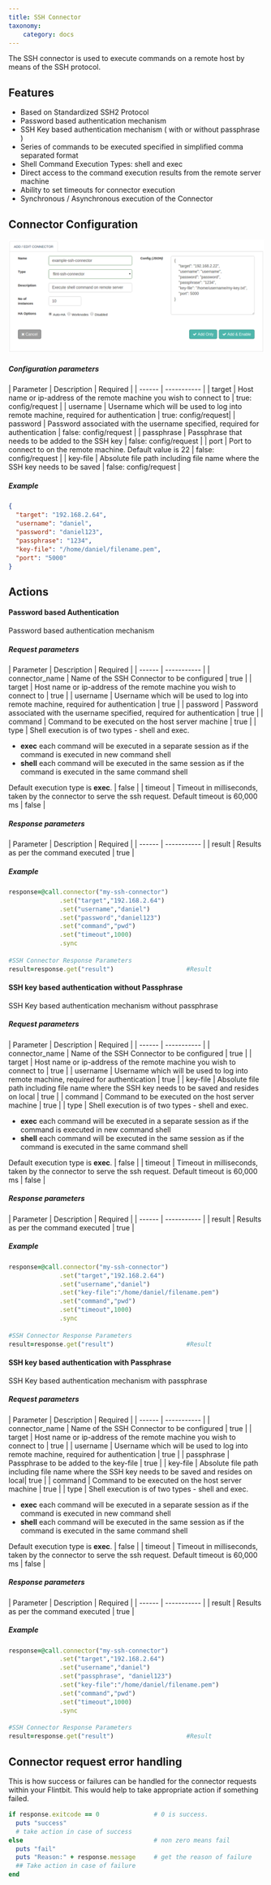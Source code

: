 ```yaml
---
title: SSH Connector
taxonomy:
    category: docs
---
```


The SSH connector is used to execute commands on a remote host by means of the SSH protocol.

## Features
+ Based on Standardized SSH2 Protocol
+ Password based authentication mechanism
+ SSH Key based authentication mechanism ( with or without passphrase )
+ Series of commands to be executed specified in simplified comma separated format
+ Shell Command Execution Types: shell and exec
+ Direct access to the command execution results from the remote server machine
+ Ability to set timeouts for connector execution
+ Synchronous / Asynchronous execution of the Connector

## Connector Configuration

![add_ssh_connector](add-ssh-conn.png)

##### Configuration parameters
| Parameter | Description | Required |
| ------ | ----------- |
| target | Host name or ip-address of the remote machine you wish to connect to | true: config/request |
| username | Username which will be used to log into remote machine, required for authentication | true: config/request|
| password | Password associated with the username specified, required for authentication | false: config/request |
| passphrase | Passphrase that needs to be added to the SSH key | false: config/request |
| port | Port to connect to on the remote machine. Default value is 22 | false: config/request |
| key-file | Absolute file path including file name where the SSH key needs to be saved | false: config/request |

##### Example
``` json
{
  "target": "192.168.2.64",
  "username": "daniel",
  "password": "daniel123",
  "passphrase": "1234",
  "key-file": "/home/daniel/filename.pem",
  "port": "5000"
}
```

## Actions
#### Password based Authentication
Password based authentication mechanism

##### Request parameters
| Parameter | Description | Required |
| ------ | ----------- |
| connector_name | Name of the SSH Connector to be configured | true |
| target | Host name or ip-address of the remote machine you wish to connect to | true |
| username | Username which will be used to log into remote machine, required for authentication | true |
| password | Password associated with the username specified, required for authentication | true |
| command | Command to be executed on the host server machine | true |
| type | Shell execution is of two types - shell and exec.<ul><li>**exec** each command will be executed in a separate session as if the command is executed in new command shell</li><li>**shell** each command will be executed in the same session as if the command is executed in the same command shell</li></ul> Default execution type is **exec**. | false |
| timeout | Timeout in milliseconds, taken by the connector to serve the ssh request. Default timeout is 60,000 ms | false |


##### Response parameters
| Parameter | Description | Required |
| ------ | ----------- |
| result | Results as per the command executed | true |


##### Example
``` ruby
response=@call.connector("my-ssh-connector")
              .set("target","192.168.2.64")
              .set("username","daniel")
              .set("password","daniel123")
              .set("command","pwd")
              .set("timeout",1000)
              .sync

#SSH Connector Response Parameters
result=response.get("result")                    #Result
```


#### SSH key based authentication without Passphrase
SSH Key based authentication mechanism without passphrase

##### Request parameters
| Parameter | Description | Required |
| ------ | ----------- |
| connector_name | Name of the SSH Connector to be configured | true |
| target | Host name or ip-address of the remote machine you wish to connect to | true |
| username | Username which will be used to log into remote machine, required for authentication | true |
| key-file | Absolute file path including file name where the SSH key needs to be saved and resides on local | true |
| command | Command to be executed on the host server machine | true |
| type | Shell execution is of two types - shell and exec.<ul><li>**exec** each command will be executed in a separate session as if the command is executed in new command shell</li><li>**shell** each command will be executed in the same session as if the command is executed in the same command shell</li></ul> Default execution type is **exec**. | false |
| timeout | Timeout in milliseconds, taken by the connector to serve the ssh request. Default timeout is 60,000 ms | false |


##### Response parameters
| Parameter | Description | Required |
| ------ | ----------- |
| result | Results as per the command executed | true |

##### Example
``` ruby
response=@call.connector("my-ssh-connector")
              .set("target","192.168.2.64")
              .set("username","daniel")
              .set("key-file":"/home/daniel/filename.pem")
              .set("command","pwd")
              .set("timeout",1000)
              .sync

#SSH Connector Response Parameters
result=response.get("result")                    #Result

```
#### SSH key based authentication with Passphrase
SSH Key based authentication mechanism with passphrase

##### Request parameters
| Parameter | Description | Required |
| ------ | ----------- |
| connector_name | Name of the SSH Connector to be configured | true |
| target | Host name or ip-address of the remote machine you wish to connect to | true |
| username | Username which will be used to log into remote machine, required for authentication | true |
| passphrase | Passphrase to be added to the key-file | true |
| key-file | Absolute file path including file name where the SSH key needs to be saved and resides on local| true |
| command | Command to be executed on the host server machine | true |
| type | Shell execution is of two types - shell and exec.<ul><li>**exec** each command will be executed in a separate session as if the command is executed in new command shell</li><li>**shell** each command will be executed in the same session as if the command is executed in the same command shell</li></ul> Default execution type is **exec**. | false |
| timeout | Timeout in milliseconds, taken by the connector to serve the ssh request. Default timeout is 60,000 ms | false |


##### Response parameters
| Parameter | Description | Required |
| ------ | ----------- |
| result | Results as per the command executed | true |

##### Example
``` ruby
response=@call.connector("my-ssh-connector")
              .set("target","192.168.2.64")
              .set("username","daniel")
              .set("passphrase", "daniel123")
              .set("key-file":"/home/daniel/filename.pem")
              .set("command","pwd")
              .set("timeout",1000)
              .sync

#SSH Connector Response Parameters
result=response.get("result")                    #Result

```


## Connector request error handling

This is how success or failures can be handled for the connector requests within your Flintbit. This would help to take appropriate action if something failed.

``` ruby
if response.exitcode == 0               # 0 is success.
  puts "success"
  # take action in case of success
else                                    # non zero means fail
  puts "fail"
  puts "Reason:" + response.message     # get the reason of failure
  ## Take action in case of failure
end

```
